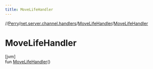 ```yaml
---
title: MoveLifeHandler
---
```

//[Perry](../../../index.html)/[net.server.channel.handlers](../index.html)/[MoveLifeHandler](index.html)/[MoveLifeHandler](-move-life-handler.html)



# MoveLifeHandler



[jvm]\
fun [MoveLifeHandler](-move-life-handler.html)()




